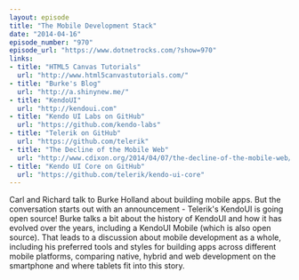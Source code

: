 ```yaml
---
layout: episode
title: "The Mobile Development Stack"
date: "2014-04-16"
episode_number: "970"
episode_url: "https://www.dotnetrocks.com/?show=970"
links:
- title: "HTML5 Canvas Tutorials"
  url: "http://www.html5canvastutorials.com/"
- title: "Burke's Blog"
  url: "http://a.shinynew.me/"
- title: "KendoUI"
  url: "http://kendoui.com"
- title: "Kendo UI Labs on GitHub"
  url: "https://github.com/kendo-labs"
- title: "Telerik on GitHub"
  url: "https://github.com/telerik"
- title: "The Decline of the Mobile Web"
  url: "http://www.cdixon.org/2014/04/07/the-decline-of-the-mobile-web/"
- title: "Kendo UI Core on GitHub"
  url: "https://github.com/telerik/kendo-ui-core"
---
```


Carl and Richard talk to Burke Holland about building mobile apps. But the conversation starts out with an announcement - Telerik's KendoUI is going open source! Burke talks a bit about the history of KendoUI and how it has evolved over the years, including a KendoUI Mobile (which is also open source). That leads to a discussion about mobile development as a whole, including his preferred tools and styles for building apps across different mobile platforms, comparing native, hybrid and web development on the smartphone and where tablets fit into this story.
